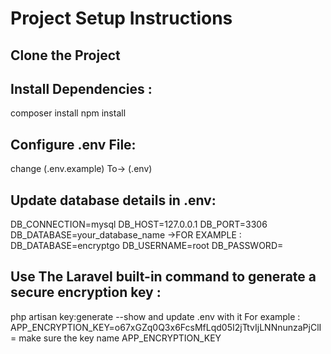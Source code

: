 # Project Setup Instructions
## Clone the Project

## Install Dependencies :
composer install
npm install

## Configure .env File:
change (.env.example) To-> (.env)

## Update database details in .env:
DB_CONNECTION=mysql
DB_HOST=127.0.0.1
DB_PORT=3306
DB_DATABASE=your_database_name ->FOR EXAMPLE : DB_DATABASE=encryptgo 
DB_USERNAME=root
DB_PASSWORD=

## Use The Laravel built-in command to generate a secure encryption key :
php artisan key:generate --show
and update .env with it
For example : APP_ENCRYPTION_KEY=o67xGZq0Q3x6FcsMfLqd05I2jTtvIjLNNnunzaPjClI=
make sure the key name APP_ENCRYPTION_KEY
